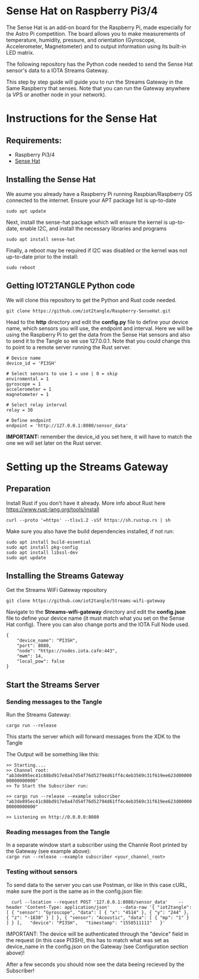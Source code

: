 # Sense Hat on Raspberry Pi3/4

The Sense Hat is an add-on board for the Raspberry Pi, made especially for the Astro Pi competition. The board allows you to make measurements of temperature, humidity, pressure, and orientation (Gyroscope, Accelerometer, Magnetometer) and to output information using its built-in LED matrix.

The following repository has the Python code needed to send the Sense Hat sensor's data to a IOTA Streams Gateway. 

This step by step guide will guide you to run the Streams Gateway in the Same Raspberry that senses. Note that you can run the Gateway anywhere (a VPS or another node in your network).


# Instructions for the Sense Hat

## Requirements:

- Raspberry Pi3/4
- [Sense Hat](https://www.raspberrypi.org/products/sense-hat/)

## Installing the Sense Hat

We asume you already have a Raspberry Pi running Raspbian/Raspberry OS connected to the internet. 
Ensure your APT package list is up-to-date

```
sudo apt update
```

Next, install the sense-hat package which will ensure the kernel is up-to-date, enable I2C, and install the necessary libraries and programs

```
sudo apt install sense-hat
```

Finally, a reboot may be required if I2C was disabled or the kernel was not up-to-date prior to the install:

```
sudo reboot
```

## Getting IOT2TANGLE Python code

We will clone this repository to get the Python and Rust code needed. 

```
git clone https://github.com/iot2tangle/Raspberry-SenseHat.git
```

Head to the **http** directory and edit the **config.py** file to define your device name, which sensors you will use, the endpoint and interval.
Here we will be using the Raspberry Pi to get the data from the Sense Hat sensors and also to send it to the Tangle so we use 127.0.0.1. 
Note that you could change this to point to a remote server running the Rust server.

```
# Device name
device_id = 'PI3SH'

# Select sensors to use 1 = use | 0 = skip
enviromental = 1
gyroscope = 1
accelerometer = 1
magnetometer = 1

# Select relay interval
relay = 30

# Define endpoint
endpoint = 'http://127.0.0.1:8080/sensor_data'
```

**IMPORTANT:** remember the device_id you set here, it will have to match the one we will set later on the Rust server.

# Setting up the Streams Gateway

## Preparation

Install Rust if you don't have it already. More info about Rust here https://www.rust-lang.org/tools/install

`curl --proto '=https' --tlsv1.2 -sSf https://sh.rustup.rs | sh`

Make sure you also have the build dependencies installed, if not run:  

`sudo apt install build-essential`  
`sudo apt install pkg-config`  
`sudo apt install libssl-dev`  
`sudo apt update`  

## Installing the Streams Gateway

Get the Streams WiFi Gateway repository

`git clone https://github.com/iot2tangle/Streams-wifi-gateway`

Navigate to the **Streams-wifi-gateway** directory and edit the **config.json** file to define your device name (it must match what you set on the Sense Hat config).
There you can also change ports and the IOTA Full Node used.  

  
```
{
    "device_name": "PI3SH", 
    "port": 8080, 
    "node": "https://nodes.iota.cafe:443", 
    "mwm": 14,    
    "local_pow": false     
}
```

## Start the Streams Server

### Sending messages to the Tangle

Run the Streams Gateway:  

`cargo run --release`  

This starts the server which will forward messages from the XDK to the Tangle  
  
The Output will be something like this: 

`>> Starting.... `  
`>> Channel root: "ab3de895ec41c88bd917e8a47d54f76d52794d61ff4c4eb3569c31f619ee623d0000000000000000"`  
`>> To Start the Subscriber run: `  
  
`>> cargo run --release --example subscriber "ab3de895ec41c88bd917e8a47d54f76d52794d61ff4c4eb3569c31f619ee623d0000000000000000" `  
  
`>> Listening on http://0.0.0.0:8080`  

### Reading messages from the Tangle

In a separate window start a subscriber using the Channle Root printed by the Gateway (see example above):  
`cargo run --release --example subscriber <your_channel_root> `  


### Testing without sensors

To send data to the server you can use Postman, or like in this case cURL, make sure the port is the same as in the config.json file:  

`  
curl --location --request POST '127.0.0.1:8080/sensor_data'   
--header 'Content-Type: application/json'   
--data-raw '{
    "iot2tangle": [
        {
            "sensor": "Gyroscope",
            "data": [
                {
                    "x": "4514"
                },
                {
                    "y": "244"
                },
                {
                    "z": "-1830"
                }
            ]
        },
        {
            "sensor": "Acoustic",
            "data": [
                {
                    "mp": "1"
                }
            ]
        }
    ],  
    "device": "PI3SH",  
    "timestamp": "1558511111"  
}'  
`   

IMPORTANT: The device will be authenticated through the "device" field in the request (in this case PI3SH), this has to match what was set as device_name in the config.json on the Gateway (see Configuration section above)!  
  
After a few seconds you should now see the data beeing recieved by the Subscriber!


